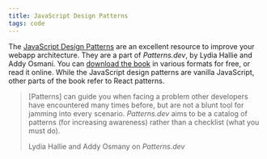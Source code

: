 ```yaml
---
title: JavaScript Design Patterns
tags: code
---
```

The [JavaScript Design Patterns](https://www.patterns.dev/posts#design-patterns) are an excellent resource to improve your webapp architecture. They are a part of <cite>Patterns.dev</cite>, by Lydia Hallie and Addy Osmani. You can [download the book](https://www.patterns.dev/book) in various formats for free, or read it online. While the JavaScript design patterns are vanilla JavaScript, other parts of the book refer to React patterns.

> [Patterns] can guide you when facing a problem other developers have encountered many times before, but are not a blunt tool for jamming into every scenario. <cite>Patterns.dev</cite> aims to be a catalog of patterns (for increasing awareness) rather than a checklist (what you must do).
> <footer>Lydia Hallie and Addy Osmany on  <cite>Patterns.dev</cite></footer>
